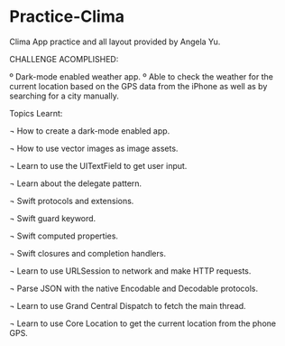 # Practice-Clima
Clima App practice and all layout provided by Angela Yu.

CHALLENGE ACOMPLISHED:

º Dark-mode enabled weather app.
º Able to check the weather for the current location based on the GPS data from the iPhone as well as by searching for a city manually.

Topics Learnt:

¬ How to create a dark-mode enabled app.

¬ How to use vector images as image assets.

¬ Learn to use the UITextField to get user input.

¬ Learn about the delegate pattern.

¬ Swift protocols and extensions.

¬ Swift guard keyword.

¬ Swift computed properties.

¬ Swift closures and completion handlers.

¬ Learn to use URLSession to network and make HTTP requests.

¬ Parse JSON with the native Encodable and Decodable protocols.

¬ Learn to use Grand Central Dispatch to fetch the main thread.

¬ Learn to use Core Location to get the current location from the phone GPS.
